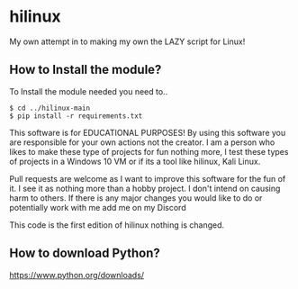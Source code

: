 # hilinux
My own attempt in to making my own  the LAZY script for Linux!

## How to Install the module?
To Install the module needed you need to..

```
$ cd ../hilinux-main
$ pip install -r requirements.txt
```

This software is for EDUCATIONAL PURPOSES! By using this software you are responsible for your own actions not the creator. I am a person who likes to make these type of projects
for fun nothing more, I test these types of projects in a Windows 10 VM or if its a tool like hilinux, Kali Linux.

Pull requests are welcome as I want to improve this software for the fun of it. I see it as nothing more than a hobby project. I don't intend on causing harm to others. If there is any major changes you would like to do
or potentially work with me add me on my Discord

This code is the first edition of hilinux nothing is changed. 

## How to download Python?
https://www.python.org/downloads/
